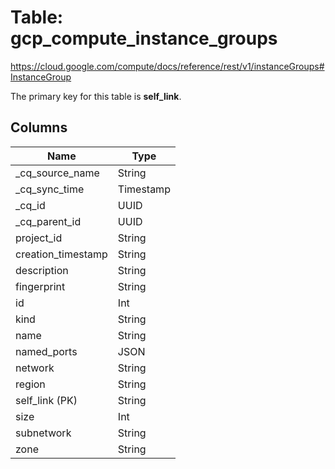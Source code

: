 # Table: gcp_compute_instance_groups

https://cloud.google.com/compute/docs/reference/rest/v1/instanceGroups#InstanceGroup

The primary key for this table is **self_link**.

## Columns

| Name          | Type          |
| ------------- | ------------- |
|_cq_source_name|String|
|_cq_sync_time|Timestamp|
|_cq_id|UUID|
|_cq_parent_id|UUID|
|project_id|String|
|creation_timestamp|String|
|description|String|
|fingerprint|String|
|id|Int|
|kind|String|
|name|String|
|named_ports|JSON|
|network|String|
|region|String|
|self_link (PK)|String|
|size|Int|
|subnetwork|String|
|zone|String|